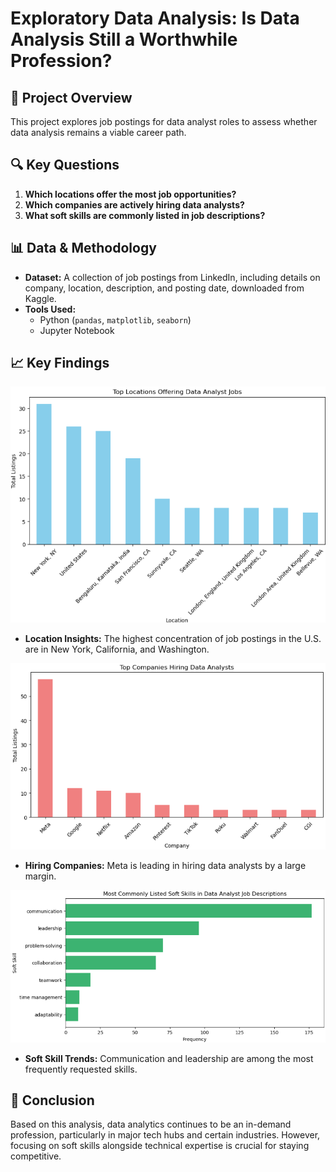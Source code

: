 # Exploratory Data Analysis: Is Data Analysis Still a Worthwhile Profession?

## 📌 Project Overview
This project explores job postings for data analyst roles to assess whether data analysis remains a viable career path.

## 🔍 Key Questions
1. **Which locations offer the most job opportunities?**
2. **Which companies are actively hiring data analysts?**
3. **What soft skills are commonly listed in job descriptions?**

## 📊 Data & Methodology
- **Dataset:** A collection of job postings from LinkedIn, including details on company, location, description, and posting date, downloaded from Kaggle.
- **Tools Used:** 
  - Python (`pandas`, `matplotlib`, `seaborn`)
  - Jupyter Notebook

## 📈 Key Findings
![Job Location Visualization](data_location.png)
- **Location Insights:** The highest concentration of job postings in the U.S. are in New York, California, and Washington.

![Job Company Visualization](data_company.png)
- **Hiring Companies:** Meta is leading in hiring data analysts by a large margin.

![Job Company Visualization](data_soft.png)
- **Soft Skill Trends:** Communication and leadership are among the most frequently requested skills.

## 🚀 Conclusion
Based on this analysis, data analytics continues to be an in-demand profession, particularly in major tech hubs and certain industries. However, focusing on soft skills alongside technical expertise is crucial for staying competitive.

